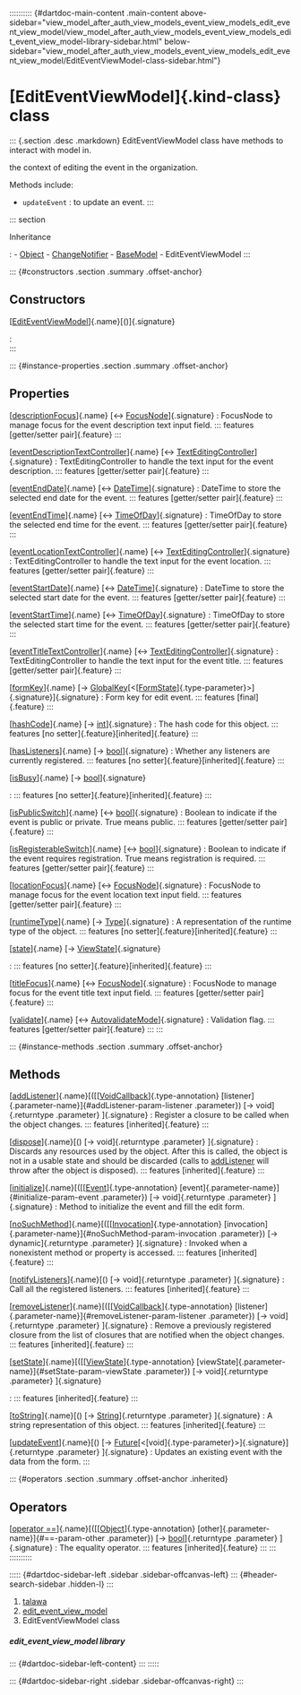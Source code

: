 :::::::::: {#dartdoc-main-content .main-content above-sidebar="view_model_after_auth_view_models_event_view_models_edit_event_view_model/view_model_after_auth_view_models_event_view_models_edit_event_view_model-library-sidebar.html" below-sidebar="view_model_after_auth_view_models_event_view_models_edit_event_view_model/EditEventViewModel-class-sidebar.html"}
<div>

# [EditEventViewModel]{.kind-class} class

</div>

::: {.section .desc .markdown}
EditEventViewModel class have methods to interact with model in.

the context of editing the event in the organization.

Methods include:

-   `updateEvent` : to update an event.
:::

::: section

Inheritance

:   -   [Object](https://api.flutter.dev/flutter/dart-core/Object-class.html)
    -   [ChangeNotifier](https://api.flutter.dev/flutter/foundation/ChangeNotifier-class.html)
    -   [BaseModel](../view_model_base_view_model/BaseModel-class.html)
    -   EditEventViewModel
:::

::: {#constructors .section .summary .offset-anchor}
## Constructors

[[EditEventViewModel](../view_model_after_auth_view_models_event_view_models_edit_event_view_model/EditEventViewModel/EditEventViewModel.html)]{.name}[()]{.signature}

:   
:::

::: {#instance-properties .section .summary .offset-anchor}
## Properties

[[descriptionFocus](../view_model_after_auth_view_models_event_view_models_edit_event_view_model/EditEventViewModel/descriptionFocus.html)]{.name} [↔ [FocusNode](https://api.flutter.dev/flutter/widgets/FocusNode-class.html)]{.signature}
:   FocusNode to manage focus for the event description text input
    field.
    ::: features
    [getter/setter pair]{.feature}
    :::

[[eventDescriptionTextController](../view_model_after_auth_view_models_event_view_models_edit_event_view_model/EditEventViewModel/eventDescriptionTextController.html)]{.name} [↔ [TextEditingController](https://api.flutter.dev/flutter/widgets/TextEditingController-class.html)]{.signature}
:   TextEditingController to handle the text input for the event
    description.
    ::: features
    [getter/setter pair]{.feature}
    :::

[[eventEndDate](../view_model_after_auth_view_models_event_view_models_edit_event_view_model/EditEventViewModel/eventEndDate.html)]{.name} [↔ [DateTime](https://api.flutter.dev/flutter/dart-core/DateTime-class.html)]{.signature}
:   DateTime to store the selected end date for the event.
    ::: features
    [getter/setter pair]{.feature}
    :::

[[eventEndTime](../view_model_after_auth_view_models_event_view_models_edit_event_view_model/EditEventViewModel/eventEndTime.html)]{.name} [↔ [TimeOfDay](https://api.flutter.dev/flutter/material/TimeOfDay-class.html)]{.signature}
:   TimeOfDay to store the selected end time for the event.
    ::: features
    [getter/setter pair]{.feature}
    :::

[[eventLocationTextController](../view_model_after_auth_view_models_event_view_models_edit_event_view_model/EditEventViewModel/eventLocationTextController.html)]{.name} [↔ [TextEditingController](https://api.flutter.dev/flutter/widgets/TextEditingController-class.html)]{.signature}
:   TextEditingController to handle the text input for the event
    location.
    ::: features
    [getter/setter pair]{.feature}
    :::

[[eventStartDate](../view_model_after_auth_view_models_event_view_models_edit_event_view_model/EditEventViewModel/eventStartDate.html)]{.name} [↔ [DateTime](https://api.flutter.dev/flutter/dart-core/DateTime-class.html)]{.signature}
:   DateTime to store the selected start date for the event.
    ::: features
    [getter/setter pair]{.feature}
    :::

[[eventStartTime](../view_model_after_auth_view_models_event_view_models_edit_event_view_model/EditEventViewModel/eventStartTime.html)]{.name} [↔ [TimeOfDay](https://api.flutter.dev/flutter/material/TimeOfDay-class.html)]{.signature}
:   TimeOfDay to store the selected start time for the event.
    ::: features
    [getter/setter pair]{.feature}
    :::

[[eventTitleTextController](../view_model_after_auth_view_models_event_view_models_edit_event_view_model/EditEventViewModel/eventTitleTextController.html)]{.name} [↔ [TextEditingController](https://api.flutter.dev/flutter/widgets/TextEditingController-class.html)]{.signature}
:   TextEditingController to handle the text input for the event title.
    ::: features
    [getter/setter pair]{.feature}
    :::

[[formKey](../view_model_after_auth_view_models_event_view_models_edit_event_view_model/EditEventViewModel/formKey.html)]{.name} [→ [GlobalKey](https://api.flutter.dev/flutter/widgets/GlobalKey-class.html)[\<[[FormState](https://api.flutter.dev/flutter/widgets/FormState-class.html)]{.type-parameter}\>]{.signature}]{.signature}
:   Form key for edit event.
    ::: features
    [final]{.feature}
    :::

[[hashCode](https://api.flutter.dev/flutter/dart-core/Object/hashCode.html)]{.name} [→ [int](https://api.flutter.dev/flutter/dart-core/int-class.html)]{.signature}
:   The hash code for this object.
    ::: features
    [no setter]{.feature}[inherited]{.feature}
    :::

[[hasListeners](https://api.flutter.dev/flutter/foundation/ChangeNotifier/hasListeners.html)]{.name} [→ [bool](https://api.flutter.dev/flutter/dart-core/bool-class.html)]{.signature}
:   Whether any listeners are currently registered.
    ::: features
    [no setter]{.feature}[inherited]{.feature}
    :::

[[isBusy](../view_model_base_view_model/BaseModel/isBusy.html)]{.name} [→ [bool](https://api.flutter.dev/flutter/dart-core/bool-class.html)]{.signature}

:   ::: features
    [no setter]{.feature}[inherited]{.feature}
    :::

[[isPublicSwitch](../view_model_after_auth_view_models_event_view_models_edit_event_view_model/EditEventViewModel/isPublicSwitch.html)]{.name} [↔ [bool](https://api.flutter.dev/flutter/dart-core/bool-class.html)]{.signature}
:   Boolean to indicate if the event is public or private. True means
    public.
    ::: features
    [getter/setter pair]{.feature}
    :::

[[isRegisterableSwitch](../view_model_after_auth_view_models_event_view_models_edit_event_view_model/EditEventViewModel/isRegisterableSwitch.html)]{.name} [↔ [bool](https://api.flutter.dev/flutter/dart-core/bool-class.html)]{.signature}
:   Boolean to indicate if the event requires registration. True means
    registration is required.
    ::: features
    [getter/setter pair]{.feature}
    :::

[[locationFocus](../view_model_after_auth_view_models_event_view_models_edit_event_view_model/EditEventViewModel/locationFocus.html)]{.name} [↔ [FocusNode](https://api.flutter.dev/flutter/widgets/FocusNode-class.html)]{.signature}
:   FocusNode to manage focus for the event location text input field.
    ::: features
    [getter/setter pair]{.feature}
    :::

[[runtimeType](https://api.flutter.dev/flutter/dart-core/Object/runtimeType.html)]{.name} [→ [Type](https://api.flutter.dev/flutter/dart-core/Type-class.html)]{.signature}
:   A representation of the runtime type of the object.
    ::: features
    [no setter]{.feature}[inherited]{.feature}
    :::

[[state](../view_model_base_view_model/BaseModel/state.html)]{.name} [→ [ViewState](../enums_enums/ViewState.html)]{.signature}

:   ::: features
    [no setter]{.feature}[inherited]{.feature}
    :::

[[titleFocus](../view_model_after_auth_view_models_event_view_models_edit_event_view_model/EditEventViewModel/titleFocus.html)]{.name} [↔ [FocusNode](https://api.flutter.dev/flutter/widgets/FocusNode-class.html)]{.signature}
:   FocusNode to manage focus for the event title text input field.
    ::: features
    [getter/setter pair]{.feature}
    :::

[[validate](../view_model_after_auth_view_models_event_view_models_edit_event_view_model/EditEventViewModel/validate.html)]{.name} [↔ [AutovalidateMode](https://api.flutter.dev/flutter/widgets/AutovalidateMode.html)]{.signature}
:   Validation flag.
    ::: features
    [getter/setter pair]{.feature}
    :::
:::

::: {#instance-methods .section .summary .offset-anchor}
## Methods

[[addListener](https://api.flutter.dev/flutter/foundation/ChangeNotifier/addListener.html)]{.name}[([[[VoidCallback](https://api.flutter.dev/flutter/dart-ui/VoidCallback.html)]{.type-annotation} [listener]{.parameter-name}]{#addListener-param-listener .parameter}) [→ void]{.returntype .parameter} ]{.signature}
:   Register a closure to be called when the object changes.
    ::: features
    [inherited]{.feature}
    :::

[[dispose](https://api.flutter.dev/flutter/foundation/ChangeNotifier/dispose.html)]{.name}[() [→ void]{.returntype .parameter} ]{.signature}
:   Discards any resources used by the object. After this is called, the
    object is not in a usable state and should be discarded (calls to
    [addListener](https://api.flutter.dev/flutter/foundation/ChangeNotifier/addListener.html)
    will throw after the object is disposed).
    ::: features
    [inherited]{.feature}
    :::

[[initialize](../view_model_after_auth_view_models_event_view_models_edit_event_view_model/EditEventViewModel/initialize.html)]{.name}[([[[Event](../models_events_event_model/Event-class.html)]{.type-annotation} [event]{.parameter-name}]{#initialize-param-event .parameter}) [→ void]{.returntype .parameter} ]{.signature}
:   Method to initialize the event and fill the edit form.

[[noSuchMethod](https://api.flutter.dev/flutter/dart-core/Object/noSuchMethod.html)]{.name}[([[[Invocation](https://api.flutter.dev/flutter/dart-core/Invocation-class.html)]{.type-annotation} [invocation]{.parameter-name}]{#noSuchMethod-param-invocation .parameter}) [→ dynamic]{.returntype .parameter} ]{.signature}
:   Invoked when a nonexistent method or property is accessed.
    ::: features
    [inherited]{.feature}
    :::

[[notifyListeners](https://api.flutter.dev/flutter/foundation/ChangeNotifier/notifyListeners.html)]{.name}[() [→ void]{.returntype .parameter} ]{.signature}
:   Call all the registered listeners.
    ::: features
    [inherited]{.feature}
    :::

[[removeListener](https://api.flutter.dev/flutter/foundation/ChangeNotifier/removeListener.html)]{.name}[([[[VoidCallback](https://api.flutter.dev/flutter/dart-ui/VoidCallback.html)]{.type-annotation} [listener]{.parameter-name}]{#removeListener-param-listener .parameter}) [→ void]{.returntype .parameter} ]{.signature}
:   Remove a previously registered closure from the list of closures
    that are notified when the object changes.
    ::: features
    [inherited]{.feature}
    :::

[[setState](../view_model_base_view_model/BaseModel/setState.html)]{.name}[([[[ViewState](../enums_enums/ViewState.html)]{.type-annotation} [viewState]{.parameter-name}]{#setState-param-viewState .parameter}) [→ void]{.returntype .parameter} ]{.signature}

:   ::: features
    [inherited]{.feature}
    :::

[[toString](https://api.flutter.dev/flutter/dart-core/Object/toString.html)]{.name}[() [→ [String](https://api.flutter.dev/flutter/dart-core/String-class.html)]{.returntype .parameter} ]{.signature}
:   A string representation of this object.
    ::: features
    [inherited]{.feature}
    :::

[[updateEvent](../view_model_after_auth_view_models_event_view_models_edit_event_view_model/EditEventViewModel/updateEvent.html)]{.name}[() [→ [Future](https://api.flutter.dev/flutter/dart-core/Future-class.html)[\<[void]{.type-parameter}\>]{.signature}]{.returntype .parameter} ]{.signature}
:   Updates an existing event with the data from the form.
:::

::: {#operators .section .summary .offset-anchor .inherited}
## Operators

[[operator ==](https://api.flutter.dev/flutter/dart-core/Object/operator_equals.html)]{.name}[([[[Object](https://api.flutter.dev/flutter/dart-core/Object-class.html)]{.type-annotation} [other]{.parameter-name}]{#==-param-other .parameter}) [→ [bool](https://api.flutter.dev/flutter/dart-core/bool-class.html)]{.returntype .parameter} ]{.signature}
:   The equality operator.
    ::: features
    [inherited]{.feature}
    :::
:::
::::::::::

::::: {#dartdoc-sidebar-left .sidebar .sidebar-offcanvas-left}
::: {#header-search-sidebar .hidden-l}
:::

1.  [talawa](../index.html)
2.  [edit_event_view_model](../view_model_after_auth_view_models_event_view_models_edit_event_view_model/)
3.  EditEventViewModel class

##### edit_event_view_model library

::: {#dartdoc-sidebar-left-content}
:::
:::::

::: {#dartdoc-sidebar-right .sidebar .sidebar-offcanvas-right}
:::
